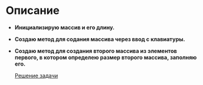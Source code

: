 # Описание

+ **Инициализирую массив и его длину.**
+ **Создаю метод для содания массива через ввод с клавиатуры.**
+ **Создаю метод для создания второго массива из элементов первого, в котором определею размер второго массива, заполняю его.**

    [Решение задачи](https://github.com/hott22/ControlTask/blob/main/Program.cs)